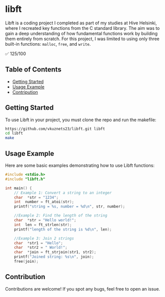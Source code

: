 # libft

Libft is a coding project I completed as part of my studies at Hive Helsinki, where I recreated key functions from the C standard library. The aim was to gain a deep understanding of how fundamental functions work by building them entirely from scratch. For this project, I was limited to using only three built-in functions: `malloc`, `free`, and `write`.

✅ 125/100

## Table of Contents
- [Getting Started](#getting-started)
- [Usage Example](#usage-examples)
- [Contripution](#contribution)


## Getting Started
To use Libft in your project, you must clone the repo and run the makefile:

```bash
https://github.com/vkuznets23/libft.git libft
cd libft
make
```
## Usage Example
Here are some basic examples demonstrating how to use Libft functions:

```c
#include <stdio.h>
#include "libft.h"

int main() {
    // Example 1: Convert a string to an integer
    char  *str = "1234";
    int  number = ft_atoi(str);
    printf("string = %s, number = %d\n", str, number);

    //Example 2: Find the length of the string
    char  *str = "Hello world!";
    int  len = ft_strlen(str);
    printf("length of the string is %d\n", len);

    //Example 3: Join 2 strings
    char  *str1 = "Hello";
    char  *str2 = " World!";
    char  *join = ft_strjoin(str1, str2);
    printf("Joined string: %s\n", join);
    free(join);
```

## Contribution
Contributions are welcome! If you spot any bugs, feel free to open an issue.
